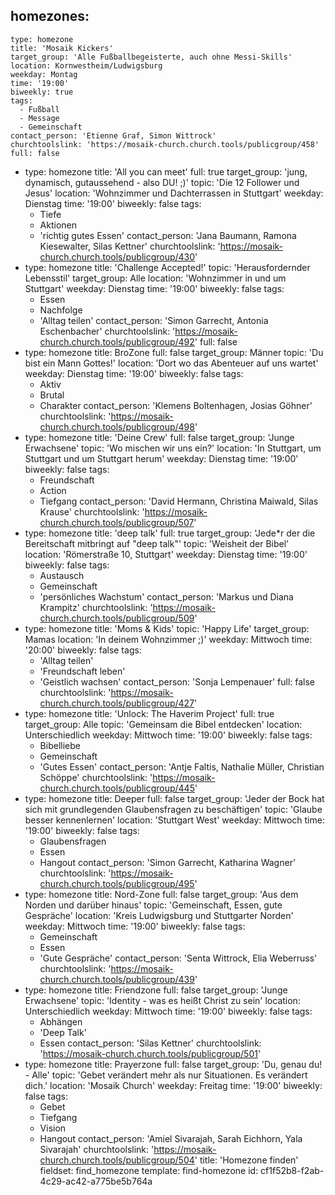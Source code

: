 homezones:
  -
    type: homezone
    title: 'Mosaik Kickers'
    target_group: 'Alle Fußballbegeisterte, auch ohne Messi-Skills'
    location: Kornwestheim/Ludwigsburg
    weekday: Montag
    time: '19:00'
    biweekly: true
    tags:
      - Fußball
      - Message
      - Gemeinschaft
    contact_person: 'Etienne Graf, Simon Wittrock'
    churchtoolslink: 'https://mosaik-church.church.tools/publicgroup/458'
    full: false
  -
    type: homezone
    title: 'All you can meet'
    full: true
    target_group: 'jung, dynamisch, gutaussehend - also DU! ;)'
    topic: 'Die 12 Follower und Jesus'
    location: 'Wohnzimmer und Dachterrassen in Stuttgart'
    weekday: Dienstag
    time: '19:00'
    biweekly: false
    tags:
      - Tiefe
      - Aktionen
      - 'richtig gutes Essen'
    contact_person: 'Jana Baumann, Ramona Kiesewalter, Silas Kettner'
    churchtoolslink: 'https://mosaik-church.church.tools/publicgroup/430'
  -
    type: homezone
    title: 'Challenge Accepted!'
    topic: 'Herausfordernder Lebensstil'
    target_group: Alle
    location: 'Wohnzimmer in und um Stuttgart'
    weekday: Dienstag
    time: '19:00'
    biweekly: false
    tags:
      - Essen
      - Nachfolge
      - 'Alltag teilen'
    contact_person: 'Simon Garrecht, Antonia Eschenbacher'
    churchtoolslink: 'https://mosaik-church.church.tools/publicgroup/492'
    full: false
  -
    type: homezone
    title: BroZone
    full: false
    target_group: Männer
    topic: 'Du bist ein Mann Gottes!'
    location: 'Dort wo das Abenteuer auf uns wartet'
    weekday: Dienstag
    time: '19:00'
    biweekly: false
    tags:
      - Aktiv
      - Brutal
      - Charakter
    contact_person: 'Klemens Boltenhagen, Josias Göhner'
    churchtoolslink: 'https://mosaik-church.church.tools/publicgroup/498'
  -
    type: homezone
    title: 'Deine Crew'
    full: false
    target_group: 'Junge Erwachsene'
    topic: 'Wo mischen wir uns ein?'
    location: 'In Stuttgart, um Stuttgart und um Stuttgart herum'
    weekday: Dienstag
    time: '19:00'
    biweekly: false
    tags:
      - Freundschaft
      - Action
      - Tiefgang
    contact_person: 'David Hermann, Christina Maiwald, Silas Krause'
    churchtoolslink: 'https://mosaik-church.church.tools/publicgroup/507'
  -
    type: homezone
    title: 'deep talk'
    full: true
    target_group: 'Jede*r der die Bereitschaft mitbringt auf "deep talk"'
    topic: 'Weisheit der Bibel'
    location: 'Römerstraße 10, Stuttgart'
    weekday: Dienstag
    time: '19:00'
    biweekly: false
    tags:
      - Austausch
      - Gemeinschaft
      - 'persönliches Wachstum'
    contact_person: 'Markus und Diana Krampitz'
    churchtoolslink: 'https://mosaik-church.church.tools/publicgroup/509'
  -
    type: homezone
    title: 'Moms & Kids'
    topic: 'Happy Life'
    target_group: Mamas
    location: 'In deinem Wohnzimmer ;)'
    weekday: Mittwoch
    time: '20:00'
    biweekly: false
    tags:
      - 'Alltag teilen'
      - 'Freundschaft leben'
      - 'Geistlich wachsen'
    contact_person: 'Sonja Lempenauer'
    full: false
    churchtoolslink: 'https://mosaik-church.church.tools/publicgroup/427'
  -
    type: homezone
    title: 'Unlock: The Haverim Project'
    full: true
    target_group: Alle
    topic: 'Gemeinsam die Bibel entdecken'
    location: Unterschiedlich
    weekday: Mittwoch
    time: '19:00'
    biweekly: false
    tags:
      - Bibelliebe
      - Gemeinschaft
      - 'Gutes Essen'
    contact_person: 'Antje Faltis, Nathalie Müller, Christian Schöppe'
    churchtoolslink: 'https://mosaik-church.church.tools/publicgroup/445'
  -
    type: homezone
    title: Deeper
    full: false
    target_group: 'Jeder der Bock hat sich mit grundlegenden Glaubensfragen zu beschäftigen'
    topic: 'Glaube besser kennenlernen'
    location: 'Stuttgart West'
    weekday: Mittwoch
    time: '19:00'
    biweekly: false
    tags:
      - Glaubensfragen
      - Essen
      - Hangout
    contact_person: 'Simon Garrecht, Katharina Wagner'
    churchtoolslink: 'https://mosaik-church.church.tools/publicgroup/495'
  -
    type: homezone
    title: Nord-Zone
    full: false
    target_group: 'Aus dem Norden und darüber hinaus'
    topic: 'Gemeinschaft, Essen, gute Gespräche'
    location: 'Kreis Ludwigsburg und Stuttgarter Norden'
    weekday: Mittwoch
    time: '19:00'
    biweekly: false
    tags:
      - Gemeinschaft
      - Essen
      - 'Gute Gespräche'
    contact_person: 'Senta Wittrock, Elia Weberruss'
    churchtoolslink: 'https://mosaik-church.church.tools/publicgroup/439'
  -
    type: homezone
    title: Friendzone
    full: false
    target_group: 'Junge Erwachsene'
    topic: 'Identity - was es heißt Christ zu sein'
    location: Unterschiedlich
    weekday: Mittwoch
    time: '19:00'
    biweekly: false
    tags:
      - Abhängen
      - 'Deep Talk'
      - Essen
    contact_person: 'Silas Kettner'
    churchtoolslink: 'https://mosaik-church.church.tools/publicgroup/501'
  -
    type: homezone
    title: Prayerzone
    full: false
    target_group: 'Du, genau du! - Alle'
    topic: 'Gebet verändert mehr als nur Situationen. Es verändert dich.'
    location: 'Mosaik Church'
    weekday: Freitag
    time: '19:00'
    biweekly: false
    tags:
      - Gebet
      - Tiefgang
      - Vision
      - Hangout
    contact_person: 'Amiel Sivarajah, Sarah Eichhorn, Yala Sivarajah'
    churchtoolslink: 'https://mosaik-church.church.tools/publicgroup/504'
title: 'Homezone finden'
fieldset: find_homezone
template: find-homezone
id: cf1f52b8-f2ab-4c29-ac42-a775be5b764a
